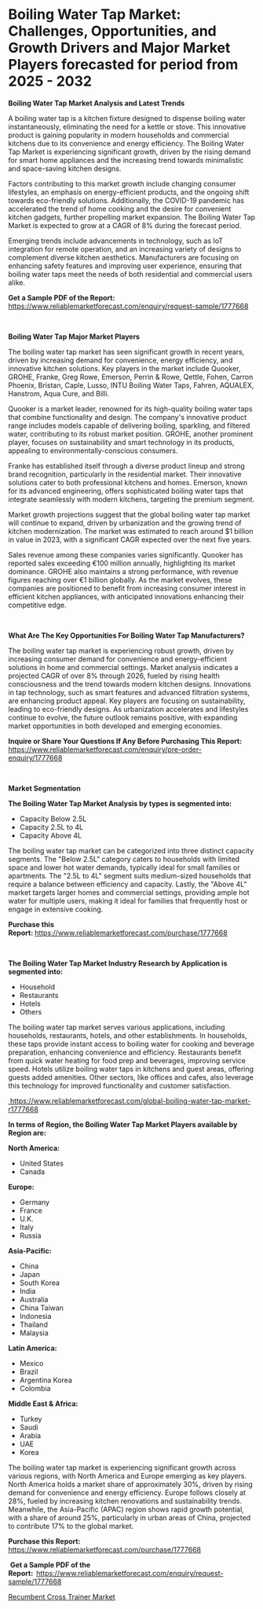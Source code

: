 <p><h1>Boiling Water Tap Market: Challenges, Opportunities, and Growth Drivers and Major Market Players forecasted for period from 2025 - 2032</h1></p><p><strong>Boiling Water Tap Market Analysis and Latest Trends</strong></p>
<p><p>A boiling water tap is a kitchen fixture designed to dispense boiling water instantaneously, eliminating the need for a kettle or stove. This innovative product is gaining popularity in modern households and commercial kitchens due to its convenience and energy efficiency. The Boiling Water Tap Market is experiencing significant growth, driven by the rising demand for smart home appliances and the increasing trend towards minimalistic and space-saving kitchen designs.</p><p>Factors contributing to this market growth include changing consumer lifestyles, an emphasis on energy-efficient products, and the ongoing shift towards eco-friendly solutions. Additionally, the COVID-19 pandemic has accelerated the trend of home cooking and the desire for convenient kitchen gadgets, further propelling market expansion. The Boiling Water Tap Market is expected to grow at a CAGR of 8% during the forecast period. </p><p>Emerging trends include advancements in technology, such as IoT integration for remote operation, and an increasing variety of designs to complement diverse kitchen aesthetics. Manufacturers are focusing on enhancing safety features and improving user experience, ensuring that boiling water taps meet the needs of both residential and commercial users alike.</p></p>
<p><strong>Get a Sample PDF of the Report:&nbsp;</strong> <a href="https://www.reliablemarketforecast.com/enquiry/request-sample/1777668?utm_campaign=2332&utm_medium=2&utm_source=Github&utm_content=ia&utm_term=18022025&utm_id=boiling-water-tap">https://www.reliablemarketforecast.com/enquiry/request-sample/1777668</a></p>
<p>&nbsp;</p>
<p><strong>Boiling Water Tap Major Market Players</strong></p>
<p><p>The boiling water tap market has seen significant growth in recent years, driven by increasing demand for convenience, energy efficiency, and innovative kitchen solutions. Key players in the market include Quooker, GROHE, Franke, Greg Rowe, Emerson, Perrin & Rowe, Qettle, Fohen, Carron Phoenix, Bristan, Caple, Lusso, INTU Boiling Water Taps, Fahren, AQUALEX, Hanstrom, Aqua Cure, and Billi.</p><p>Quooker is a market leader, renowned for its high-quality boiling water taps that combine functionality and design. The company's innovative product range includes models capable of delivering boiling, sparkling, and filtered water, contributing to its robust market position. GROHE, another prominent player, focuses on sustainability and smart technology in its products, appealing to environmentally-conscious consumers.</p><p>Franke has established itself through a diverse product lineup and strong brand recognition, particularly in the residential market. Their innovative solutions cater to both professional kitchens and homes. Emerson, known for its advanced engineering, offers sophisticated boiling water taps that integrate seamlessly with modern kitchens, targeting the premium segment.</p><p>Market growth projections suggest that the global boiling water tap market will continue to expand, driven by urbanization and the growing trend of kitchen modernization. The market was estimated to reach around $1 billion in value in 2023, with a significant CAGR expected over the next five years.</p><p>Sales revenue among these companies varies significantly. Quooker has reported sales exceeding €100 million annually, highlighting its market dominance. GROHE also maintains a strong performance, with revenue figures reaching over €1 billion globally. As the market evolves, these companies are positioned to benefit from increasing consumer interest in efficient kitchen appliances, with anticipated innovations enhancing their competitive edge.</p></p>
<p>&nbsp;</p>
<p><strong>What Are The Key Opportunities For Boiling Water Tap Manufacturers?</strong></p>
<p><p>The boiling water tap market is experiencing robust growth, driven by increasing consumer demand for convenience and energy-efficient solutions in home and commercial settings. Market analysis indicates a projected CAGR of over 8% through 2026, fueled by rising health consciousness and the trend towards modern kitchen designs. Innovations in tap technology, such as smart features and advanced filtration systems, are enhancing product appeal. Key players are focusing on sustainability, leading to eco-friendly designs. As urbanization accelerates and lifestyles continue to evolve, the future outlook remains positive, with expanding market opportunities in both developed and emerging economies.</p></p>
<p><strong>Inquire or Share Your Questions If Any Before Purchasing This Report:</strong> <a href="https://www.reliablemarketforecast.com/enquiry/pre-order-enquiry/1777668?utm_campaign=2332&utm_medium=2&utm_source=Github&utm_content=ia&utm_term=18022025&utm_id=boiling-water-tap">https://www.reliablemarketforecast.com/enquiry/pre-order-enquiry/1777668</a></p>
<p>&nbsp;</p>
<p><strong>Market Segmentation</strong></p>
<p><strong>The Boiling Water Tap Market Analysis by types is segmented into:</strong></p>
<p><ul><li>Capacity Below 2.5L</li><li>Capacity 2.5L to 4L</li><li>Capacity Above 4L</li></ul></p>
<p><p>The boiling water tap market can be categorized into three distinct capacity segments. The "Below 2.5L" category caters to households with limited space and lower hot water demands, typically ideal for small families or apartments. The "2.5L to 4L" segment suits medium-sized households that require a balance between efficiency and capacity. Lastly, the "Above 4L" market targets larger homes and commercial settings, providing ample hot water for multiple users, making it ideal for families that frequently host or engage in extensive cooking.</p></p>
<p><strong>Purchase this Report:&nbsp;</strong><a href="https://www.reliablemarketforecast.com/purchase/1777668?utm_campaign=2332&utm_medium=2&utm_source=Github&utm_content=ia&utm_term=18022025&utm_id=boiling-water-tap">https://www.reliablemarketforecast.com/purchase/1777668</a></p>
<p>&nbsp;</p>
<p><strong>The Boiling Water Tap Market Industry Research by Application is segmented into:</strong></p>
<p><ul><li>Household</li><li>Restaurants</li><li>Hotels</li><li>Others</li></ul></p>
<p><p>The boiling water tap market serves various applications, including households, restaurants, hotels, and other establishments. In households, these taps provide instant access to boiling water for cooking and beverage preparation, enhancing convenience and efficiency. Restaurants benefit from quick water heating for food prep and beverages, improving service speed. Hotels utilize boiling water taps in kitchens and guest areas, offering guests added amenities. Other sectors, like offices and cafes, also leverage this technology for improved functionality and customer satisfaction.</p></p>
<p><a href="https://www.reliablemarketforecast.com/global-boiling-water-tap-market-r1777668?utm_campaign=2332&utm_medium=2&utm_source=Github&utm_content=ia&utm_term=18022025&utm_id=boiling-water-tap">&nbsp;https://www.reliablemarketforecast.com/global-boiling-water-tap-market-r1777668</a></p>
<p><strong>In terms of Region, the Boiling Water Tap Market Players available by Region are:</strong></p>
<p>
    <p> <strong> North America: </strong>
        <ul>
            <li>United States</li>
            <li>Canada</li>
        </ul>
        </p> 
    <p> <strong> Europe: </strong>
        <ul>
            <li>Germany</li>
            <li>France</li>
            <li>U.K.</li>
            <li>Italy</li>
            <li>Russia</li>
        </ul>
        </p> 
    <p> <strong> Asia-Pacific: </strong>
        <ul>
            <li>China</li>
            <li>Japan</li>
            <li>South Korea</li>
            <li>India</li>
            <li>Australia</li>
            <li>China Taiwan</li>
            <li>Indonesia</li>
            <li>Thailand</li>
            <li>Malaysia</li>
        </ul>
        </p> 
    <p> <strong> Latin America: </strong>
        <ul>
            <li>Mexico</li>
            <li>Brazil</li>
            <li>Argentina Korea</li>
            <li>Colombia</li>
        </ul>
        </p> 
    <p> <strong> Middle East & Africa: </strong>
        <ul>
            <li>Turkey</li>
            <li>Saudi</li>
            <li>Arabia</li>
            <li>UAE</li>
            <li>Korea</li>
        </ul>
    </p>
    </p>
<p><p>The boiling water tap market is experiencing significant growth across various regions, with North America and Europe emerging as key players. North America holds a market share of approximately 30%, driven by rising demand for convenience and energy efficiency. Europe follows closely at 28%, fueled by increasing kitchen renovations and sustainability trends. Meanwhile, the Asia-Pacific (APAC) region shows rapid growth potential, with a share of around 25%, particularly in urban areas of China, projected to contribute 17% to the global market.</p></p>
<p><strong>Purchase this Report: </strong><a href="https://www.reliablemarketforecast.com/purchase/1777668?utm_campaign=2332&utm_medium=2&utm_source=Github&utm_content=ia&utm_term=18022025&utm_id=boiling-water-tap">https://www.reliablemarketforecast.com/purchase/1777668</a></p>
<p>&nbsp;<strong>Get a Sample PDF of the Report:&nbsp;&nbsp;</strong><a href="https://www.reliablemarketforecast.com/enquiry/request-sample/1777668?utm_campaign=2332&utm_medium=2&utm_source=Github&utm_content=ia&utm_term=18022025&utm_id=boiling-water-tap">https://www.reliablemarketforecast.com/enquiry/request-sample/1777668</a></p>
<p><strong></strong></p>
<p><p><a href="https://github.com/schwminh2001101/Market-Research-Report-List-1/blob/main/recumbent-cross-trainer-market.md?utm_campaign=2332&utm_medium=2&utm_source=Github&utm_content=ia&utm_term=18022025&utm_id=boiling-water-tap">Recumbent Cross Trainer Market</a></p></p>
